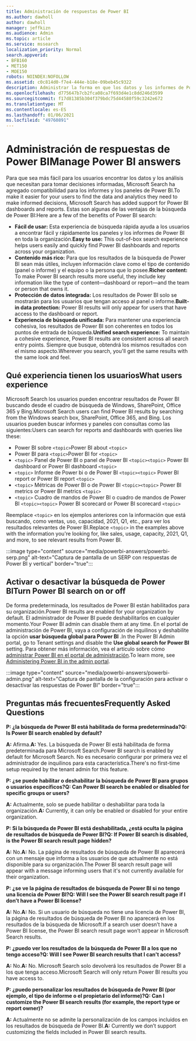 ```yaml
---
title: Administración de respuestas de Power BI
ms.author: dawholl
author: dawholl
manager: jeffkizn
ms.audience: Admin
ms.topic: article
ms.service: mssearch
localization_priority: Normal
search.appverid:
- BFB160
- MET150
- MOE150
robots: NOINDEX:NOFOLLOW
ms.assetid: c0c814d0-f7e4-444e-b18e-09beb45c9322
description: Administrar la forma en que los datos y los informes de Power BI aparecen en los resultados de búsqueda
ms.openlocfilehash: d775647b7cb2fca08ca7f693d4e1c8dd246d3599
ms.sourcegitcommit: f17d81385b304f379bdc75d44580f59c3242e672
ms.translationtype: MT
ms.contentlocale: es-ES
ms.lasthandoff: 01/06/2021
ms.locfileid: "49760891"
---
```

# <a name="manage-power-bi-answers"></a><span data-ttu-id="8de22-103">Administración de respuestas de Power BI</span><span class="sxs-lookup"><span data-stu-id="8de22-103">Manage Power BI answers</span></span>

<span data-ttu-id="8de22-104">Para que sea más fácil para los usuarios encontrar los datos y los análisis que necesitan para tomar decisiones informadas, Microsoft Search ha agregado compatibilidad para los informes y los paneles de Power BI.</span><span class="sxs-lookup"><span data-stu-id="8de22-104">To make it easier for your users to find the data and analytics they need to make informed decisions, Microsoft Search has added support for Power BI dashboards and reports.</span></span> <span data-ttu-id="8de22-105">Estas son algunas de las ventajas de la búsqueda de Power BI:</span><span class="sxs-lookup"><span data-stu-id="8de22-105">Here are a few of the benefits of Power BI search:</span></span>

* <span data-ttu-id="8de22-106">**Fácil de usar:** Esta experiencia de búsqueda rápida ayuda a los usuarios a encontrar fácil y rápidamente los paneles y los informes de Power BI en toda la organización.</span><span class="sxs-lookup"><span data-stu-id="8de22-106">**Easy to use:** This out-of-box search experience helps users easily and quickly find Power BI dashboards and reports across your organization.</span></span>
* <span data-ttu-id="8de22-107">**Contenido más rico:** Para que los resultados de la búsqueda de Power BI sean más útiles, incluyen información clave como el tipo de contenido (panel o informe) y el equipo o la persona que lo posee.</span><span class="sxs-lookup"><span data-stu-id="8de22-107">**Richer content:** To make Power BI search results more useful, they include key information like the type of content—dashboard or report—and the team or person that owns it.</span></span>
* <span data-ttu-id="8de22-108">**Protección de datos integrada:** Los resultados de Power BI solo se mostrarán para los usuarios que tengan acceso al panel o informe.</span><span class="sxs-lookup"><span data-stu-id="8de22-108">**Built-in data protection:** Power BI results will only appear for users that have access to the dashboard or report.</span></span>
* <span data-ttu-id="8de22-109">**Experiencia de búsqueda unificada:** Para mantener una experiencia cohesiva, los resultados de Power BI son coherentes en todos los puntos de entrada de búsqueda.</span><span class="sxs-lookup"><span data-stu-id="8de22-109">**Unified search experience:** To maintain a cohesive experience, Power BI results are consistent across all search entry points.</span></span> <span data-ttu-id="8de22-110">Siempre que busque, obtendrá los mismos resultados con el mismo aspecto.</span><span class="sxs-lookup"><span data-stu-id="8de22-110">Wherever you search, you'll get the same results with the same look and feel.</span></span>

## <a name="what-users-experience"></a><span data-ttu-id="8de22-111">Qué experiencia tienen los usuarios</span><span class="sxs-lookup"><span data-stu-id="8de22-111">What users experience</span></span>

<span data-ttu-id="8de22-112">Microsoft Search los usuarios pueden encontrar resultados de Power BI buscando desde el cuadro de búsqueda de Windows, SharePoint, Office 365 y Bing.</span><span class="sxs-lookup"><span data-stu-id="8de22-112">Microsoft Search users can find Power BI results by searching from the Windows search box, SharePoint, Office 365, and Bing.</span></span> <span data-ttu-id="8de22-113">Los usuarios pueden buscar informes y paneles con consultas como las siguientes:</span><span class="sxs-lookup"><span data-stu-id="8de22-113">Users can search for reports and dashboards with queries like these:</span></span>

* <span data-ttu-id="8de22-114">Power BI sobre `<topic>`</span><span class="sxs-lookup"><span data-stu-id="8de22-114">Power BI about `<topic>`</span></span>
* <span data-ttu-id="8de22-115">Power BI para `<topic>`</span><span class="sxs-lookup"><span data-stu-id="8de22-115">Power BI for `<topic>`</span></span>
* <span data-ttu-id="8de22-116">`<topic>` Panel de Power BI o panel de Power BI `<topic>`</span><span class="sxs-lookup"><span data-stu-id="8de22-116">`<topic>` Power BI dashboard or Power BI dashboard `<topic>`</span></span>
* <span data-ttu-id="8de22-117">`<topic>` Informe de Power bi o de Power BI `<topic>`</span><span class="sxs-lookup"><span data-stu-id="8de22-117">`<topic>` Power BI report or Power BI report `<topic>`</span></span>
* <span data-ttu-id="8de22-118">`<topic>` Métricas de Power BI o de Power BI `<topic>`</span><span class="sxs-lookup"><span data-stu-id="8de22-118">`<topic>` Power BI metrics or Power BI metrics `<topic>`</span></span>
* <span data-ttu-id="8de22-119">`<topic>` Cuadro de mandos de Power BI o cuadro de mandos de Power BI `<topic>`</span><span class="sxs-lookup"><span data-stu-id="8de22-119">`<topic>` Power BI scorecard or Power BI scorecard `<topic>`</span></span>

<span data-ttu-id="8de22-120">Reemplace `<topic>` en los ejemplos anteriores con la información que está buscando, como ventas, uso, capacidad, 2021, Q1, etc., para ver los resultados relevantes de Power BI.</span><span class="sxs-lookup"><span data-stu-id="8de22-120">Replace `<topic>` in the examples above with the information you're looking for, like sales, usage, capacity, 2021, Q1, and more, to see relevant results from Power BI.</span></span>

:::image type="content" source="media/powerbi-answers/powerbi-serp.png" alt-text="Captura de pantalla de un SERP con respuestas de Power BI y vertical" border="true":::

## <a name="turn-power-bi-search-on-or-off"></a><span data-ttu-id="8de22-122">Activar o desactivar la búsqueda de Power BI</span><span class="sxs-lookup"><span data-stu-id="8de22-122">Turn Power BI search on or off</span></span>

<span data-ttu-id="8de22-123">De forma predeterminada, los resultados de Power BI están habilitados para su organización.</span><span class="sxs-lookup"><span data-stu-id="8de22-123">Power BI results are enabled for your organization by default.</span></span> <span data-ttu-id="8de22-124">El administrador de Power BI puede deshabilitarlos en cualquier momento.</span><span class="sxs-lookup"><span data-stu-id="8de22-124">Your Power BI admin can disable them at any time.</span></span> <span data-ttu-id="8de22-125">En el portal de administración de Power BI, vaya a configuración de inquilinos y deshabilite la opción **usar búsqueda global para Power BI** .</span><span class="sxs-lookup"><span data-stu-id="8de22-125">In the Power BI Admin portal, go to Tenant settings and disable the **Use global search for Power BI** setting.</span></span> <span data-ttu-id="8de22-126">Para obtener más información, vea el artículo sobre cómo [administrar Power BI en el portal de administración](https://docs.microsoft.com/power-bi/admin/service-admin-portal#use-global-search-for-power-bi-preview).</span><span class="sxs-lookup"><span data-stu-id="8de22-126">To learn more, see [Administering Power BI in the admin portal](https://docs.microsoft.com/power-bi/admin/service-admin-portal#use-global-search-for-power-bi-preview).</span></span>

:::image type="content" source="media/powerbi-answers/powerbi-admin.png" alt-text="Captura de pantalla de la configuración para activar o desactivar las respuestas de Power BI" border="true":::

## <a name="frequently-asked-questions"></a><span data-ttu-id="8de22-128">Preguntas más frecuentes</span><span class="sxs-lookup"><span data-stu-id="8de22-128">Frequently Asked Questions</span></span>

<span data-ttu-id="8de22-129">**P: ¿la búsqueda de Power BI está habilitada de forma predeterminada?**</span><span class="sxs-lookup"><span data-stu-id="8de22-129">**Q: Is Power BI search enabled by default?**</span></span>

<span data-ttu-id="8de22-130">**A:** Afirma.</span><span class="sxs-lookup"><span data-stu-id="8de22-130">**A:** Yes.</span></span> <span data-ttu-id="8de22-131">La búsqueda de Power BI está habilitada de forma predeterminada para Microsoft Search.</span><span class="sxs-lookup"><span data-stu-id="8de22-131">Power BI search is enabled by default for Microsoft Search.</span></span> <span data-ttu-id="8de22-132">No es necesario configurar por primera vez el administrador de inquilinos para esta característica.</span><span class="sxs-lookup"><span data-stu-id="8de22-132">There's no first-time setup required by the tenant admin for this feature.</span></span>

<span data-ttu-id="8de22-133">**P: ¿se puede habilitar o deshabilitar la búsqueda de Power BI para grupos o usuarios específicos?**</span><span class="sxs-lookup"><span data-stu-id="8de22-133">**Q: Can Power BI search be enabled or disabled for specific groups or users?**</span></span>

<span data-ttu-id="8de22-134">**A:** Actualmente, solo se puede habilitar o deshabilitar para toda la organización.</span><span class="sxs-lookup"><span data-stu-id="8de22-134">**A:** Currently, it can only be enabled or disabled for your entire organization.</span></span>

<span data-ttu-id="8de22-135">**P: Si la búsqueda de Power BI está deshabilitada, ¿está oculta la página de resultados de búsqueda de Power BI?**</span><span class="sxs-lookup"><span data-stu-id="8de22-135">**Q: If Power BI search is disabled, is the Power BI search result page hidden?**</span></span>

<span data-ttu-id="8de22-136">**A:** No.</span><span class="sxs-lookup"><span data-stu-id="8de22-136">**A:** No.</span></span> <span data-ttu-id="8de22-137">La página de resultados de búsqueda de Power BI aparecerá con un mensaje que informa a los usuarios de que actualmente no está disponible para su organización.</span><span class="sxs-lookup"><span data-stu-id="8de22-137">The Power BI search result page will appear with a message informing users that it's not currently available for their organization.</span></span>

<span data-ttu-id="8de22-138">**P: ¿se ve la página de resultados de búsqueda de Power BI si no tengo una licencia de Power BI?**</span><span class="sxs-lookup"><span data-stu-id="8de22-138">**Q: Will I see the Power BI search result page if I don’t have a Power BI license?**</span></span>

<span data-ttu-id="8de22-139">**A:** No.</span><span class="sxs-lookup"><span data-stu-id="8de22-139">**A:** No.</span></span> <span data-ttu-id="8de22-140">Si un usuario de búsqueda no tiene una licencia de Power BI, la página de resultados de búsqueda de Power BI no aparecerá en los resultados de la búsqueda de Microsoft.</span><span class="sxs-lookup"><span data-stu-id="8de22-140">If a search user doesn’t have a Power BI license, the Power BI search result page won’t appear in Microsoft Search results.</span></span>

<span data-ttu-id="8de22-141">**P: ¿puedo ver los resultados de la búsqueda de Power BI a los que no tengo acceso?**</span><span class="sxs-lookup"><span data-stu-id="8de22-141">**Q: Will I see Power BI search results that I can't access?**</span></span>

<span data-ttu-id="8de22-142">**A:** No.</span><span class="sxs-lookup"><span data-stu-id="8de22-142">**A:** No.</span></span> <span data-ttu-id="8de22-143">Microsoft Search solo devolverá los resultados de Power BI a los que tenga acceso.</span><span class="sxs-lookup"><span data-stu-id="8de22-143">Microsoft Search will only return Power BI results you have access to.</span></span>

<span data-ttu-id="8de22-144">**P: ¿puedo personalizar los resultados de búsqueda de Power BI (por ejemplo, el tipo de informe o el propietario del informe)?**</span><span class="sxs-lookup"><span data-stu-id="8de22-144">**Q: Can I customize the Power BI search results (for example, the report type or report owner)?**</span></span>

<span data-ttu-id="8de22-145">**A:** Actualmente no se admite la personalización de los campos incluidos en los resultados de búsqueda de Power BI.</span><span class="sxs-lookup"><span data-stu-id="8de22-145">**A:** Currently we don’t support customizing the fields included in Power BI search results.</span></span>
